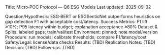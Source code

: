 Title: Micro‑POC Protocol — Q6 ESG Models
Last updated: 2025-09-02

Question/Hypothesis: ESG‑BERT or ESGSenticNet outperforms heuristics on gap detection F1 with acceptable cost/latency.
Success Metrics: F1 lift ≥10%; P95 latency within budget; explanation acceptance ≥80%
Dataset & Splits: labeled gaps; train/val/test
Environment: pinned; note model/version
Procedure: run models; calibrate thresholds; compare F1/latency/cost
Safety/Legal: license/data checks
Results: (TBD)
Replication Notes: (TBD)
Decision: (TBD)
Follow‑ups: (TBD)

